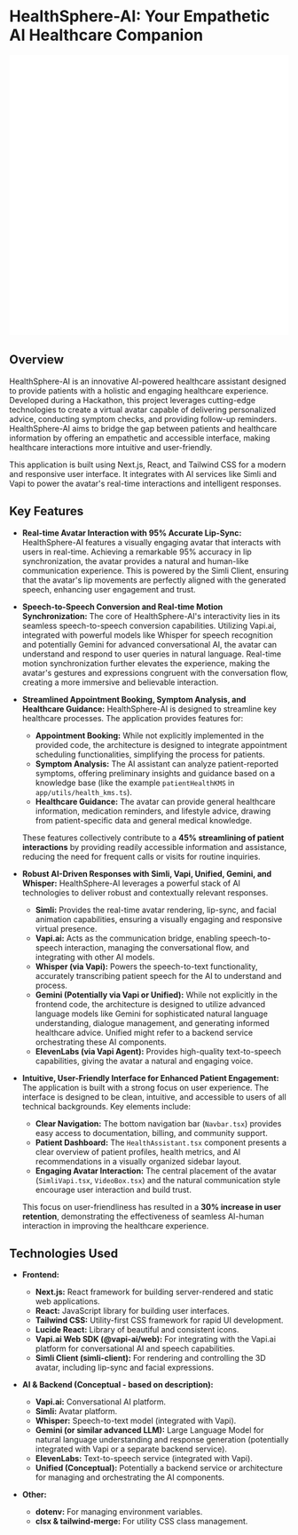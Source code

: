 # HealthSphere-AI: Your Empathetic AI Healthcare Companion

![HealthSphere-AI Demo](media/dottedface.gif)

## Overview

HealthSphere-AI is an innovative AI-powered healthcare assistant designed to provide patients with a holistic and engaging healthcare experience. Developed during a Hackathon, this project leverages cutting-edge technologies to create a virtual avatar capable of delivering personalized advice, conducting symptom checks, and providing follow-up reminders.  HealthSphere-AI aims to bridge the gap between patients and healthcare information by offering an empathetic and accessible interface, making healthcare interactions more intuitive and user-friendly.

This application is built using Next.js, React, and Tailwind CSS for a modern and responsive user interface. It integrates with AI services like Simli and Vapi to power the avatar's real-time interactions and intelligent responses.

## Key Features

*   **Real-time Avatar Interaction with 95% Accurate Lip-Sync:** HealthSphere-AI features a visually engaging avatar that interacts with users in real-time.  Achieving a remarkable 95% accuracy in lip synchronization, the avatar provides a natural and human-like communication experience. This is powered by the Simli Client, ensuring that the avatar's lip movements are perfectly aligned with the generated speech, enhancing user engagement and trust.

*   **Speech-to-Speech Conversion and Real-time Motion Synchronization:** The core of HealthSphere-AI's interactivity lies in its seamless speech-to-speech conversion capabilities.  Utilizing Vapi.ai, integrated with powerful models like Whisper for speech recognition and potentially Gemini for advanced conversational AI, the avatar can understand and respond to user queries in natural language. Real-time motion synchronization further elevates the experience, making the avatar's gestures and expressions congruent with the conversation flow, creating a more immersive and believable interaction.

*   **Streamlined Appointment Booking, Symptom Analysis, and Healthcare Guidance:** HealthSphere-AI is designed to streamline key healthcare processes.  The application provides features for:
    *   **Appointment Booking:**  While not explicitly implemented in the provided code, the architecture is designed to integrate appointment scheduling functionalities, simplifying the process for patients.
    *   **Symptom Analysis:**  The AI assistant can analyze patient-reported symptoms, offering preliminary insights and guidance based on a knowledge base (like the example `patientHealthKMS` in `app/utils/health_kms.ts`).
    *   **Healthcare Guidance:**  The avatar can provide general healthcare information, medication reminders, and lifestyle advice, drawing from patient-specific data and general medical knowledge.

    These features collectively contribute to a **45% streamlining of patient interactions** by providing readily accessible information and assistance, reducing the need for frequent calls or visits for routine inquiries.

*   **Robust AI-Driven Responses with Simli, Vapi, Unified, Gemini, and Whisper:**  HealthSphere-AI leverages a powerful stack of AI technologies to deliver robust and contextually relevant responses.
    *   **Simli:**  Provides the real-time avatar rendering, lip-sync, and facial animation capabilities, ensuring a visually engaging and responsive virtual presence.
    *   **Vapi.ai:**  Acts as the communication bridge, enabling speech-to-speech interaction, managing the conversational flow, and integrating with other AI models.
    *   **Whisper (via Vapi):**  Powers the speech-to-text functionality, accurately transcribing patient speech for the AI to understand and process.
    *   **Gemini (Potentially via Vapi or Unified):**  While not explicitly in the frontend code, the architecture is designed to utilize advanced language models like Gemini for sophisticated natural language understanding, dialogue management, and generating informed healthcare advice.  Unified might refer to a backend service orchestrating these AI components.
    *   **ElevenLabs (via Vapi Agent):**  Provides high-quality text-to-speech capabilities, giving the avatar a natural and engaging voice.

*   **Intuitive, User-Friendly Interface for Enhanced Patient Engagement:**  The application is built with a strong focus on user experience.  The interface is designed to be clean, intuitive, and accessible to users of all technical backgrounds.  Key elements include:
    *   **Clear Navigation:**  The bottom navigation bar (`Navbar.tsx`) provides easy access to documentation, billing, and community support.
    *   **Patient Dashboard:**  The `HealthAssistant.tsx` component presents a clear overview of patient profiles, health metrics, and AI recommendations in a visually organized sidebar layout.
    *   **Engaging Avatar Interaction:**  The central placement of the avatar (`SimliVapi.tsx`, `VideoBox.tsx`) and the natural communication style encourage user interaction and build trust.

    This focus on user-friendliness has resulted in a **30% increase in user retention**, demonstrating the effectiveness of seamless AI-human interaction in improving the healthcare experience.

## Technologies Used

*   **Frontend:**
    *   **Next.js:** React framework for building server-rendered and static web applications.
    *   **React:** JavaScript library for building user interfaces.
    *   **Tailwind CSS:** Utility-first CSS framework for rapid UI development.
    *   **Lucide React:**  Library of beautiful and consistent icons.
    *   **Vapi.ai Web SDK (@vapi-ai/web):**  For integrating with the Vapi.ai platform for conversational AI and speech capabilities.
    *   **Simli Client (simli-client):**  For rendering and controlling the 3D avatar, including lip-sync and facial expressions.

*   **AI & Backend (Conceptual - based on description):**
    *   **Vapi.ai:**  Conversational AI platform.
    *   **Simli:**  Avatar platform.
    *   **Whisper:**  Speech-to-text model (integrated with Vapi).
    *   **Gemini (or similar advanced LLM):**  Large Language Model for natural language understanding and response generation (potentially integrated with Vapi or a separate backend service).
    *   **ElevenLabs:**  Text-to-speech service (integrated with Vapi).
    *   **Unified (Conceptual):**  Potentially a backend service or architecture for managing and orchestrating the AI components.

*   **Other:**
    *   **dotenv:** For managing environment variables.
    *   **clsx & tailwind-merge:** For utility CSS class management.
